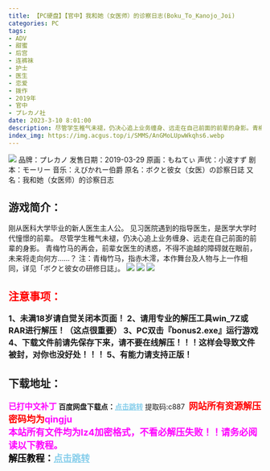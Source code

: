 ```yaml
---
title: 【PC硬盘】【官中】我和她（女医师）的诊察日志(Boku_To_Kanojo_Joi)
categories: PC
tags:
- ADV
- 甜蜜
- 后宫
- 连裤袜
- 护士
- 医生
- 恋爱
- 拨作
- 2019年
- 官中
- プレカノ社
date: 2023-3-10 8:01:00
description: 尽管学生稚气未褪，仍决心追上业务缠身、远走在自己前面的前辈的身影。青梅竹马的再会，前辈女医生的诱惑，不得不逾越的障碍就在眼前，未来将走向何方……？
index_img: https://img.acgus.top/i/SMMS/AnGMoLUpwWkqhs6.webp
---
```

![](https://img.acgus.top/i/SMMS/AnGMoLUpwWkqhs6.webp)
品牌：プレカノ
发售日期：2019-03-29
原画：もねてぃ
声优：小波すず
剧本：モーリー
音乐：えびかれー伯爵
原名：ボクと彼女（女医）の診察日誌
又名：我和她（女医师）的诊察日志

## 游戏简介：
刚从医科大学毕业的新人医生主人公。
见习医院遇到的指导医生，是医学大学时代憧憬的前辈。
尽管学生稚气未褪，仍决心追上业务缠身、远走在自己前面的前辈的身影。
青梅竹马的再会，前辈女医生的诱惑，不得不逾越的障碍就在眼前，未来将走向何方……？
注：青梅竹马，指赤木澪，本作舞台及人物与上一作相同，详见「ボクと彼女の研修日誌」。
![](https://img.acgus.top/i/SMMS/FyBuHCWeDdqhXmb.webp)
![](https://img.acgus.top/i/SMMS/IgOEzhrk2HK3lGq.webp)
![](https://img.acgus.top/i/SMMS/oytZYSMr7mKsCV.webp)





## <font color=#FF0000 >注意事项：</font>
<font size=3><b>1、未满18岁请自觉关闭本页面！
2、请用专业的解压工具win_7Z或RAR进行解压！（这点很重要）
3、PC双击『bonus2.exe』运行游戏
4、下载文件前请先保存下来，请不要在线解压！！！这样会导致文件被封，对你也没好处！！！
5、有能力请支持正版！</b></font>

## 下载地址：
<font color=#FF00FF size=3><b>已打中文补丁</b></font>
<b>百度网盘下载点：</b><a href="https://pan.baidu.com/s/14h4l67O8Z6CAgWcZmpmbMQ?pwd=c887" style="color: #87CEEB;"><b>点击跳转</b></a> 提取码:c887
<a style="padding: 0" href="https://post.qingju.org/AD/"><img style="max-width:100%" src="https://img.acgus.top/i/2024/07/478f689b8021d8d499ab43d21acf137a.gif" alt=""></a>
<b><font color=#FF0000 size=4>网站所有资源解压密码均为</b></font><b><font color=#FF00FF size=4>qingju</font><font color=#FF0000 ></font></b><br><b><font color=#FF00FF size=4>本站所有文件均为lz4加密格式，不看必解压失败！！请务必阅读以下教程。</b></font><br><b><font color=#000 size=4>解压教程：</b><a href="https://post.qingju.org/tutorial/000/" style="color: #87CEEB;"><b>点击跳转</b></a>